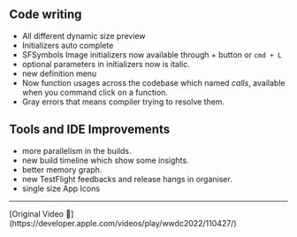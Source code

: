 
## Code writing
* All different dynamic size preview
* Initializers auto complete
* SFSymbols Image initializers now available through + button or `cmd + L`
* optional parameters in initializers now is italic.
* new definition menu
* Now function usages across the codebase which named *calls*, available when you command click on a function.
* Gray errors that means compiler trying to resolve them.

## Tools and IDE Improvements
* more parallelism in the builds.
* new build timeline which show some insights.
* better memory graph.
* new TestFlight feedbacks and release hangs in organiser.
* single size App Icons

<hr>
[Original Video 🎥](https://developer.apple.com/videos/play/wwdc2022/110427/)